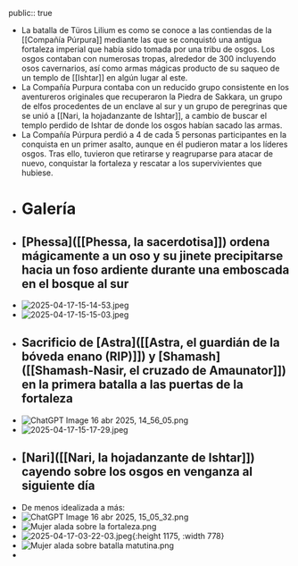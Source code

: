 public:: true

- La batalla de Türos Lilium es como se conoce a las contiendas de la [[Compañía Púrpura]] mediante las que se conquistó una antigua fortaleza imperial que había sido tomada por una tribu de osgos. Los osgos contaban con numerosas tropas, alrededor de 300 incluyendo osos cavernarios, así como armas mágicas producto de su saqueo de un templo de [[Ishtar]] en algún lugar al este.
- La Compañía Purpura contaba con un reducido grupo consistente en los aventureros originales que recuperaron la Piedra de Sakkara, un grupo de elfos procedentes de un enclave al sur y un grupo de peregrinas que se unió a [[Nari, la hojadanzante de Ishtar]], a cambio de buscar el templo perdido de Ishtar de donde los osgos habían sacado las armas.
- La Compañía Púrpura perdió a 4 de cada 5 personas participantes en la conquista en un primer asalto, aunque en él pudieron matar a los líderes osgos. Tras ello, tuvieron que retirarse y reagruparse para atacar de nuevo, conquistar la fortaleza y rescatar a los supervivientes que hubiese.
- # Galería
- ## [Phessa]([[Phessa, la sacerdotisa]]) ordena mágicamente a un oso y su jinete precipitarse hacia un foso ardiente durante una emboscada en el bosque al sur
- ![2025-04-17-15-14-53.jpeg](../assets/2025-04-17-15-14-53.jpeg)
- ![2025-04-17-15-15-03.jpeg](../assets/2025-04-17-15-15-03.jpeg)
- ## Sacrificio de [Astra]([[Astra, el guardián de la bóveda enano (RIP)]]) y [Shamash]([[Shamash-Nasir, el cruzado de Amaunator]]) en la primera batalla a las puertas de la fortaleza
- ![ChatGPT Image 16 abr 2025, 14_56_05.png](../assets/ChatGPT_Image_16_abr_2025,_14_56_05_1744812473059_0.png)
- ![2025-04-17-15-17-29.jpeg](../assets/2025-04-17-15-17-29.jpeg)
- ## [Nari]([[Nari, la hojadanzante de Ishtar]]) cayendo sobre los osgos en venganza al siguiente día
- De menos idealizada a más:
- ![ChatGPT Image 16 abr 2025, 15_05_32.png](../assets/ChatGPT_Image_16_abr_2025,_15_05_32_1744812648686_0.png)
- ![Mujer alada sobre la fortaleza.png](../assets/Mujer_alada_sobre_la_fortaleza_1744812949307_0.png)
- ![2025-04-17-03-22-03.jpeg](../assets/2025-04-17-03-22-03.jpeg){:height 1175, :width 778}
- ![Mujer alada sobre batalla matutina.png](../assets/Mujer_alada_sobre_batalla_matutina_1744812661652_0.png)
-